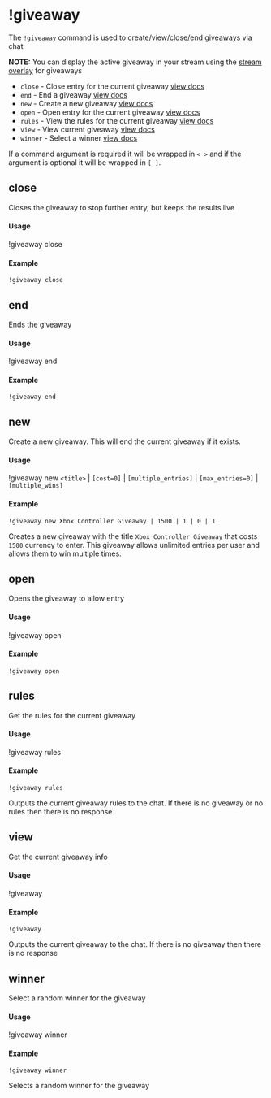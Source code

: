 # !giveaway
The `!giveaway` command is used to create/view/close/end [giveaways](https://botisimo.com/account/giveaways) via chat

**NOTE:** You can display the active giveaway in your stream using the [stream overlay](https://botisimo.com/account/overlays) for giveaways

  - `close` - Close entry for the current giveaway [view docs](#close)
  - `end` - End a giveaway [view docs](#end)
  - `new` - Create a new giveaway [view docs](#new)
  - `open` - Open entry for the current giveaway [view docs](#open)
  - `rules` - View the rules for the current giveaway [view docs](#rules)
  - `view` - View current giveaway [view docs](#view)
  - `winner` - Select a winner [view docs](#winner)

If a command argument is required it will be wrapped in `< >` and if the argument is optional it will be wrapped in `[ ]`.

## close
Closes the giveaway to stop further entry, but keeps the results live

#### Usage
!giveaway close

#### Example
    !giveaway close

## end
Ends the giveaway

#### Usage
!giveaway end

#### Example
    !giveaway end

## new
Create a new giveaway. This will end the current giveaway if it exists.

#### Usage
!giveaway new `<title>` | `[cost=0]` | `[multiple_entries]` | `[max_entries=0]` | `[multiple_wins]`

#### Example
    !giveaway new Xbox Controller Giveaway | 1500 | 1 | 0 | 1

Creates a new giveaway with the title `Xbox Controller Giveaway` that costs `1500` currency to enter. This giveaway allows unlimited entries per user and allows them to win multiple times.

## open
Opens the giveaway to allow entry

#### Usage
!giveaway open

#### Example
    !giveaway open

## rules
Get the rules for the current giveaway

#### Usage
!giveaway rules

#### Example
    !giveaway rules

Outputs the current giveaway rules to the chat. If there is no giveaway or no rules then there is no response

## view
Get the current giveaway info

#### Usage
!giveaway

#### Example
    !giveaway

Outputs the current giveaway to the chat. If there is no giveaway then there is no response

## winner
Select a random winner for the giveaway

#### Usage
!giveaway winner

#### Example
    !giveaway winner

Selects a random winner for the giveaway
